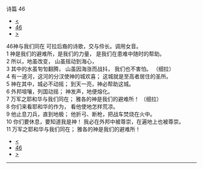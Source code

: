 ﻿





 诗篇 46




* [<](bible/PSA045.md)
* [46](bible/PSA.md)
* [>](bible/PSA047.md)



 
46神与我们同在 可拉后裔的诗歌，交与伶长。调用女音。  
1 神是我们的避难所，是我们的力量， 是我们在患难中随时的帮助。  
2 所以，地虽改变， 山虽摇动到海心，  
3 其中的水虽匉訇翻腾， 山虽因海涨而战抖， 我们也不害怕。 （细拉）      
4 有一道河，这河的分汊使神的城欢喜； 这城就是至高者居住的圣所。  
5 神在其中，城必不动摇； 到天一亮，神必帮助这城。  
6 外邦喧嚷，列国动摇； 神发声，地便熔化。  
7 万军之耶和华与我们同在； 雅各的神是我们的避难所！ （细拉）      
8 你们来看耶和华的作为， 看他使地怎样荒凉。  
9 他止息刀兵，直到地极； 他折弓、断枪，把战车焚烧在火中。  
10 你们要休息，要知道我是神！ 我必在外邦中被尊崇，在遍地上也被尊崇。  
11 万军之耶和华与我们同在； 雅各的神是我们的避难所！ 
* [<](bible/PSA045.md)
* [46](bible/PSA.md)
* [>](bible/PSA047.md)





---









